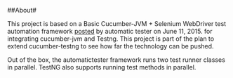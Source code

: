 ##About#

This project is based on a Basic Cucumber-JVM + Selenium WebDriver test automation framework [posted](https://automatictester.co.uk/2015/06/11/basic-cucumberjvm-selenium-webdriver-test-automation-framework/) by automatic tester on June 11, 2015. for integrating cucumber-jvm and Testng.  This project is part of the plan to extend cucumber-testng to see how far the technology can be pushed.

Out of the box, the automatictester framework runs two test runner classes in parallel. TestNG also supports running test methods in parallel.


